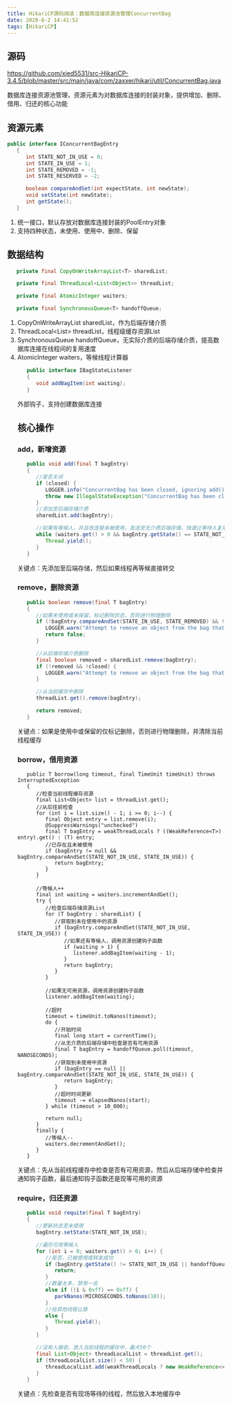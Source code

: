 ```yaml
---
title: HikariCP源码阅读：数据库连接资源池管理ConcurrentBag
date: 2020-8-2 14:41:52
tags: [HikariCP]
---
```


## 源码

https://github.com/xied5531/src-HikariCP-3.4.5/blob/master/src/main/java/com/zaxxer/hikari/util/ConcurrentBag.java

数据库连接资源池管理，资源元素为对数据库连接的封装对象，提供增加、删除、借用、归还的核心功能

## 资源元素

```java
public interface IConcurrentBagEntry
   {
      int STATE_NOT_IN_USE = 0;
      int STATE_IN_USE = 1;
      int STATE_REMOVED = -1;
      int STATE_RESERVED = -2;

      boolean compareAndSet(int expectState, int newState);
      void setState(int newState);
      int getState();
   }
```

1. 统一接口，默认存放对数据库连接封装的PoolEntry对象
2. 支持四种状态，未使用、使用中、删除、保留

## 数据结构

```java
   private final CopyOnWriteArrayList<T> sharedList;

   private final ThreadLocal<List<Object>> threadList;

   private final AtomicInteger waiters;

   private final SynchronousQueue<T> handoffQueue;
```

1. CopyOnWriteArrayList<T> sharedList，作为后端存储介质
2. ThreadLocal<List<Object>> threadList，线程级缓存资源List
3. SynchronousQueue<T> handoffQueue，无实际介质的后端存储介质，提高数据库连接在线程间的复用速度
4. AtomicInteger waiters，等候线程计算器

```java
   public interface IBagStateListener
   {
      void addBagItem(int waiting);
   }
```

外部钩子，支持创建数据库连接

## 核心操作

### add，新增资源

```java
   public void add(final T bagEntry)
   {
      //是否关闭
      if (closed) {
         LOGGER.info("ConcurrentBag has been closed, ignoring add()");
         throw new IllegalStateException("ConcurrentBag has been closed, ignoring add()");
      }
      //添加至后端存储介质
      sharedList.add(bagEntry);

      //如果有等候人，并且改连接未被使用，发送至无介质后端存储，快速让等待人复用
      while (waiters.get() > 0 && bagEntry.getState() == STATE_NOT_IN_USE && !handoffQueue.offer(bagEntry)) {
         Thread.yield();
      }
   }
```

关键点：先添加至后端存储，然后如果线程再等候直接转交

### remove，删除资源

```java
   public boolean remove(final T bagEntry)
   {
      //如果未使用或未保留，标记删除状态，否则进行物理删除
      if (!bagEntry.compareAndSet(STATE_IN_USE, STATE_REMOVED) && !bagEntry.compareAndSet(STATE_RESERVED, STATE_REMOVED) && !closed) {
         LOGGER.warn("Attempt to remove an object from the bag that was not borrowed or reserved: {}", bagEntry);
         return false;
      }

      //从后端存储介质删除
      final boolean removed = sharedList.remove(bagEntry);
      if (!removed && !closed) {
         LOGGER.warn("Attempt to remove an object from the bag that does not exist: {}", bagEntry);
      }

      //从当前缓存中删除
      threadList.get().remove(bagEntry);

      return removed;
   }
```

关键点：如果是使用中或保留的仅标记删除，否则进行物理删除，并清除当前线程缓存

### borrow，借用资源

```
   public T borrow(long timeout, final TimeUnit timeUnit) throws InterruptedException
   {
      //检查当前线程缓存资源
      final List<Object> list = threadList.get();
      //从后往前检查
      for (int i = list.size() - 1; i >= 0; i--) {
         final Object entry = list.remove(i);
         @SuppressWarnings("unchecked")
         final T bagEntry = weakThreadLocals ? ((WeakReference<T>) entry).get() : (T) entry;
         //已存在且未被使用
         if (bagEntry != null && bagEntry.compareAndSet(STATE_NOT_IN_USE, STATE_IN_USE)) {
            return bagEntry;
         }
      }

      //等候人++
      final int waiting = waiters.incrementAndGet();
      try {
         //检查后端存储资源List
         for (T bagEntry : sharedList) {
            //获取到未在使用中的资源
            if (bagEntry.compareAndSet(STATE_NOT_IN_USE, STATE_IN_USE)) {
               //如果还有等候人，调用资源创建钩子函数
               if (waiting > 1) {
                  listener.addBagItem(waiting - 1);
               }
               return bagEntry;
            }
         }

         //如果无可用资源，调用资源创建钩子函数
         listener.addBagItem(waiting);

         //超时
         timeout = timeUnit.toNanos(timeout);
         do {
            //开始时间
            final long start = currentTime();
            //从无介质的后端存储中检查是否有可用资源
            final T bagEntry = handoffQueue.poll(timeout, NANOSECONDS);
            //获取到未使用中资源
            if (bagEntry == null || bagEntry.compareAndSet(STATE_NOT_IN_USE, STATE_IN_USE)) {
               return bagEntry;
            }
            //超时时间更新
            timeout -= elapsedNanos(start);
         } while (timeout > 10_000);

         return null;
      }
      finally {
         //等候人--
         waiters.decrementAndGet();
      }
   }
```

关键点：先从当前线程缓存中检查是否有可用资源，然后从后端存储中检查并通知钩子函数，最后通知钩子函数还是现等可用的资源

### require，归还资源

```java
   public void requite(final T bagEntry)
   {
      //更新状态至未使用
      bagEntry.setState(STATE_NOT_IN_USE);

      //遍历可用等候人
      for (int i = 0; waiters.get() > 0; i++) {
         //是否，已被使用或转发成功
         if (bagEntry.getState() != STATE_NOT_IN_USE || handoffQueue.offer(bagEntry)) {
            return;
         }
         //数量太多，禁用一会
         else if ((i & 0xff) == 0xff) {
            parkNanos(MICROSECONDS.toNanos(10));
         }
         //给其他线程让路
         else {
            Thread.yield();
         }
      }

      //没有人接收，放入当前线程的缓存中，最大50个
      final List<Object> threadLocalList = threadList.get();
      if (threadLocalList.size() < 50) {
         threadLocalList.add(weakThreadLocals ? new WeakReference<>(bagEntry) : bagEntry);
      }
   }
```

关键点：先检查是否有现场等待的线程，然后放入本地缓存中
